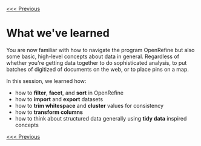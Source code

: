 [<<< Previous](exporting-data.md)

# What we've learned

You are now familiar with how to navigate the program OpenRefine but also some basic, high-level concepts about data in general. Regardless of whether you're getting data together to do sophisticated analysis, to put batches of digitized of documents on the web, or to place pins on a map.

In this session, we learned how:

- how to **filter**, **facet**, and **sort** in OpenRefine
- how to **import** and **export** datasets
- how to **trim whitespace** and **cluster** values for consistency
- how to **transform columns** 
- how to think about structured data generally using **tidy data** inspired concepts

[<<< Previous](exporting-data.md)
